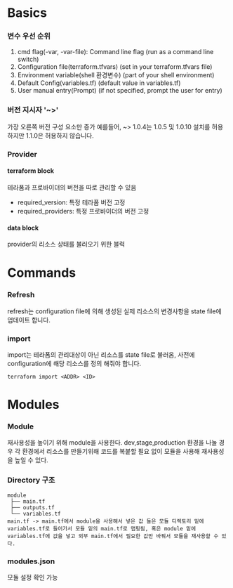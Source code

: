# Basics
### 변수 우선 순위
1. cmd flag(-var, -var-file): Command line flag (run as a command line switch)
2. Configuration file(terraform.tfvars) (set in your terraform.tfvars file)
3. Environment variable(shell 환경변수) (part of your shell environment)
4. Default Config(variables.tf) (default value in variables.tf)
5. User manual entry(Prompt) (if not specified, prompt the user for entry)

### 버전 지시자 '~>'
가장 오른쪽 버전 구성 요소만 증가 예를들어, ~> 1.0.4는 1.0.5 및 1.0.10 설치를 허용하지만 1.1.0은 허용하지 않습니다.

### Provider
#### terraform block
테라폼과 프로바이더의 버전을 따로 관리할 수 있음
- required_version: 특정 테라폼 버전 고정
- required_providers: 특정 프로바이더의 버전 고정

#### data block
provider의 리소스 상태를 불러오기 위한 블럭

# Commands
### Refresh
refresh는 configuration file에 의해 생성된 실제 리소스의 변경사항을 state file에 업데이트 합니다.
### import
import는 테라폼의 관리대상이 아닌 리소스를 state file로 불러옴, 사전에 configuration에 해당 리소스를 정의 해줘야 합니다.
```
terraform import <ADDR> <ID>
```

# Modules
### Module
재사용성을 높이기 위해 module을 사용한다. dev,stage,production 환경을 나눌 경우 각 환경에서 리소스를 만들기위해 코드를 복붙할 필요 없이 모듈을 사용해 재사용성을 높일 수 있다.
### Directory 구조
```
module
 ├── main.tf
 ├── outputs.tf
 └── variables.tf
main.tf -> main.tf에서 module을 사용해서 넣은 값 들은 모듈 디렉토리 밑에 variables.tf로 들어가서 모듈 밑의 main.tf로 맵핑됨, 혹은 module 밑에 variables.tf에 값을 넣고 외부 main.tf에서 필요한 값만 바꿔서 모듈을 재사용할 수 있다.
```
### modules.json
모듈 설정 확인 가능